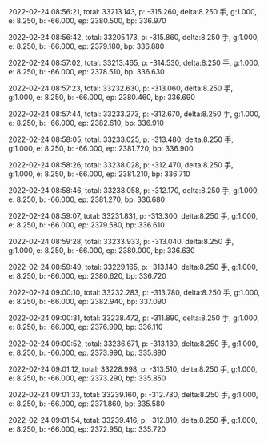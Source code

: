 2022-02-24 08:56:21, total: 33213.143, p: -315.260, delta:8.250 手, g:1.000, e: 8.250, b: -66.000, ep: 2380.500, bp: 336.970

2022-02-24 08:56:42, total: 33205.173, p: -315.860, delta:8.250 手, g:1.000, e: 8.250, b: -66.000, ep: 2379.180, bp: 336.880

2022-02-24 08:57:02, total: 33213.465, p: -314.530, delta:8.250 手, g:1.000, e: 8.250, b: -66.000, ep: 2378.510, bp: 336.630

2022-02-24 08:57:23, total: 33232.630, p: -313.060, delta:8.250 手, g:1.000, e: 8.250, b: -66.000, ep: 2380.460, bp: 336.690

2022-02-24 08:57:44, total: 33233.273, p: -312.670, delta:8.250 手, g:1.000, e: 8.250, b: -66.000, ep: 2382.610, bp: 336.910

2022-02-24 08:58:05, total: 33233.025, p: -313.480, delta:8.250 手, g:1.000, e: 8.250, b: -66.000, ep: 2381.720, bp: 336.900

2022-02-24 08:58:26, total: 33238.028, p: -312.470, delta:8.250 手, g:1.000, e: 8.250, b: -66.000, ep: 2381.210, bp: 336.710

2022-02-24 08:58:46, total: 33238.058, p: -312.170, delta:8.250 手, g:1.000, e: 8.250, b: -66.000, ep: 2381.270, bp: 336.680

2022-02-24 08:59:07, total: 33231.831, p: -313.300, delta:8.250 手, g:1.000, e: 8.250, b: -66.000, ep: 2379.580, bp: 336.610

2022-02-24 08:59:28, total: 33233.933, p: -313.040, delta:8.250 手, g:1.000, e: 8.250, b: -66.000, ep: 2380.000, bp: 336.630

2022-02-24 08:59:49, total: 33229.165, p: -313.140, delta:8.250 手, g:1.000, e: 8.250, b: -66.000, ep: 2380.620, bp: 336.720

2022-02-24 09:00:10, total: 33232.283, p: -313.780, delta:8.250 手, g:1.000, e: 8.250, b: -66.000, ep: 2382.940, bp: 337.090

2022-02-24 09:00:31, total: 33238.472, p: -311.890, delta:8.250 手, g:1.000, e: 8.250, b: -66.000, ep: 2376.990, bp: 336.110

2022-02-24 09:00:52, total: 33236.671, p: -313.130, delta:8.250 手, g:1.000, e: 8.250, b: -66.000, ep: 2373.990, bp: 335.890

2022-02-24 09:01:12, total: 33228.998, p: -313.510, delta:8.250 手, g:1.000, e: 8.250, b: -66.000, ep: 2373.290, bp: 335.850

2022-02-24 09:01:33, total: 33239.160, p: -312.780, delta:8.250 手, g:1.000, e: 8.250, b: -66.000, ep: 2371.860, bp: 335.580

2022-02-24 09:01:54, total: 33239.416, p: -312.810, delta:8.250 手, g:1.000, e: 8.250, b: -66.000, ep: 2372.950, bp: 335.720